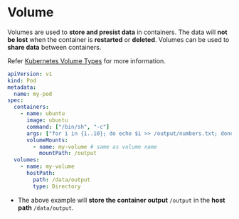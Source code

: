 # Volume

Volumes are used to **store and presist data** in containers. The data will **not be lost** when the container is **restarted** or **deleted**. Volumes can be used to **share data** between containers.

Refer [Kubernetes Volume Types](https://kubernetes.io/docs/concepts/storage/volumes/) for more information.

```yaml title="pod-volume.yaml"
apiVersion: v1
kind: Pod
metadata:
  name: my-pod
spec:
  containers:
    - name: ubuntu
      image: ubuntu
      command: ["/bin/sh", "-c"]
      args: ["for i in {1..10}; do echo $i >> /output/numbers.txt; done"]
      volumeMounts:
        - name: my-volume # same as volume name
          mountPath: /output
  volumes:
    - name: my-volume
      hostPath:
        path: /data/output
        type: Directory
```

- The above example will **store the container output** `/output` in the **host path** `/data/output`.
